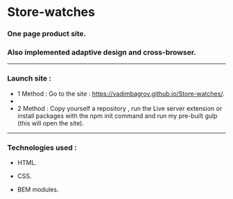 # Store-watches
### One page product site.
### Also implemented adaptive design and cross-browser.
---
### Launch site :
- 1 Method : Go to the site : https://vadimbagrov.github.io/Store-watches/.
- 
- 2 Method : Copy yourself a repository , run the Live server extension or install packages with the npm init command and run my pre-built gulp (this will open the site).

---
### Technologies used :

- HTML. 
 
- CSS. 

- BEM modules.
